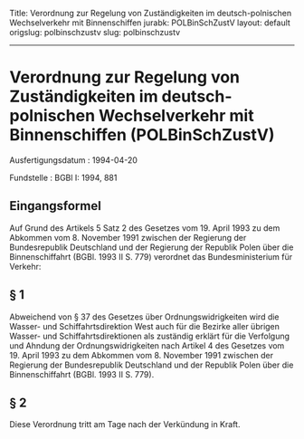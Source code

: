 Title: Verordnung zur Regelung von Zuständigkeiten im deutsch-polnischen Wechselverkehr
  mit Binnenschiffen
jurabk: POLBinSchZustV
layout: default
origslug: polbinschzustv
slug: polbinschzustv

---

# Verordnung zur Regelung von Zuständigkeiten im deutsch-polnischen Wechselverkehr mit Binnenschiffen (POLBinSchZustV)

Ausfertigungsdatum
:   1994-04-20

Fundstelle
:   BGBl I: 1994, 881



## Eingangsformel

Auf Grund des Artikels 5 Satz 2 des Gesetzes vom 19. April 1993 zu dem
Abkommen vom 8. November 1991 zwischen der Regierung der
Bundesrepublik Deutschland und der Regierung der Republik Polen über
die Binnenschiffahrt (BGBl. 1993 II S. 779) verordnet das
Bundesministerium für Verkehr:


## § 1

Abweichend von § 37 des Gesetzes über Ordnungswidrigkeiten wird die
Wasser- und Schiffahrtsdirektion West auch für die Bezirke aller
übrigen Wasser- und Schiffahrtsdirektionen als zuständig erklärt für
die Verfolgung und Ahndung der Ordnungswidrigkeiten nach Artikel 4 des
Gesetzes vom 19. April 1993 zu dem Abkommen vom 8. November 1991
zwischen der Regierung der Bundesrepublik Deutschland und der Republik
Polen über die Binnenschiffahrt (BGBl. 1993 II S. 779).


## § 2

Diese Verordnung tritt am Tage nach der Verkündung in Kraft.

